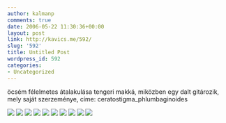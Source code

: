 ```yaml
---
author: kalmanp
comments: true
date: 2006-05-22 11:30:36+00:00
layout: post
link: http://kavics.me/592/
slug: '592'
title: Untitled Post
wordpress_id: 592
categories:
- Uncategorized
---
```


öcsém félelmetes átalakulása tengeri makká, miközben egy dalt gitározik, mely saját szerzeménye, címe: ceratostigma_phlumbaginoides














![](http://www.pinavadasz.hu/fuszelet/images/tenger/00images.jpeg) ![](http://www.pinavadasz.hu/fuszelet/images/tenger/01images.jpeg) ![](http://www.pinavadasz.hu/fuszelet/images/tenger/02images.jpeg) ![](http://www.pinavadasz.hu/fuszelet/images/tenger/03images.jpeg) ![](http://www.pinavadasz.hu/fuszelet/images/tenger/04images.jpeg) ![](http://www.pinavadasz.hu/fuszelet/images/tenger/05images.jpeg) ![](http://www.pinavadasz.hu/fuszelet/images/tenger/06images.jpeg) ![](http://www.pinavadasz.hu/fuszelet/images/tenger/07images.jpeg) ![](http://www.pinavadasz.hu/fuszelet/images/tenger/08images.jpeg) ![](http://www.pinavadasz.hu/fuszelet/images/tenger/09images.jpeg)



